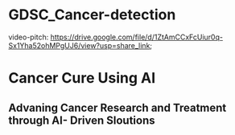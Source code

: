 # GDSC_Cancer-detection
video-pitch: https://drive.google.com/file/d/1ZtAmCCxFcUiur0q-Sx1Yha52ohMPgUJ6/view?usp=share_link;

# Cancer Cure Using AI
## Advaning Cancer Research and Treatment through AI- Driven Sloutions



